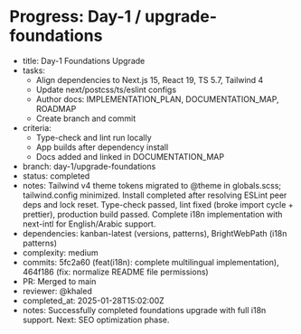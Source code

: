 # Progress: Day-1 / upgrade-foundations

- title: Day-1 Foundations Upgrade
- tasks:
  - Align dependencies to Next.js 15, React 19, TS 5.7, Tailwind 4
  - Update next/postcss/ts/eslint configs
  - Author docs: IMPLEMENTATION_PLAN, DOCUMENTATION_MAP, ROADMAP
  - Create branch and commit
- criteria:
  - Type-check and lint run locally
  - App builds after dependency install
  - Docs added and linked in DOCUMENTATION_MAP
- branch: day-1/upgrade-foundations
- status: completed
- notes: Tailwind v4 theme tokens migrated to @theme in globals.scss; tailwind.config minimized. Install completed after resolving ESLint peer deps and lock reset. Type-check passed, lint fixed (broke import cycle + prettier), production build passed. Complete i18n implementation with next-intl for English/Arabic support.
- dependencies: kanban-latest (versions, patterns), BrightWebPath (i18n patterns)
- complexity: medium
- commits: 5fc2a60 (feat(i18n): complete multilingual implementation), 464f186 (fix: normalize README file permissions)
- PR: Merged to main
- reviewer: @khaled
- completed_at: 2025-01-28T15:02:00Z
- notes: Successfully completed foundations upgrade with full i18n support. Next: SEO optimization phase.
